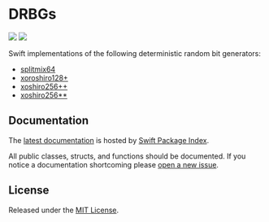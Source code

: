 # DRBGs

[![](https://img.shields.io/endpoint?url=https%3A%2F%2Fswiftpackageindex.com%2Fapi%2Fpackages%2Fsbooth%2FDRBGs%2Fbadge%3Ftype%3Dswift-versions)](https://swiftpackageindex.com/sbooth/DRBGs)
[![](https://img.shields.io/endpoint?url=https%3A%2F%2Fswiftpackageindex.com%2Fapi%2Fpackages%2Fsbooth%2FDRBGs%2Fbadge%3Ftype%3Dplatforms)](https://swiftpackageindex.com/sbooth/DRBGs)

Swift implementations of the following deterministic random bit generators:

- [splitmix64](https://prng.di.unimi.it/splitmix64.c)
- [xoroshiro128+](https://prng.di.unimi.it/xoshiro128plus.c)
- [xoshiro256++](https://prng.di.unimi.it/xoshiro256plusplus.c)
- [xoshiro256**](https://prng.di.unimi.it/xoshiro256starstar.c)

## Documentation

The [latest documentation](https://swiftpackageindex.com/sbooth/DRBGs/main/documentation/drbgs) is hosted by [Swift Package Index](https://swiftpackageindex.com/).

All public classes, structs, and functions should be documented. If you notice a documentation shortcoming please [open a new issue](https://github.com/sbooth/DRBGs/issues/new/choose).

## License

Released under the [MIT License](https://github.com/sbooth/DRBGs/blob/main/LICENSE.txt).
